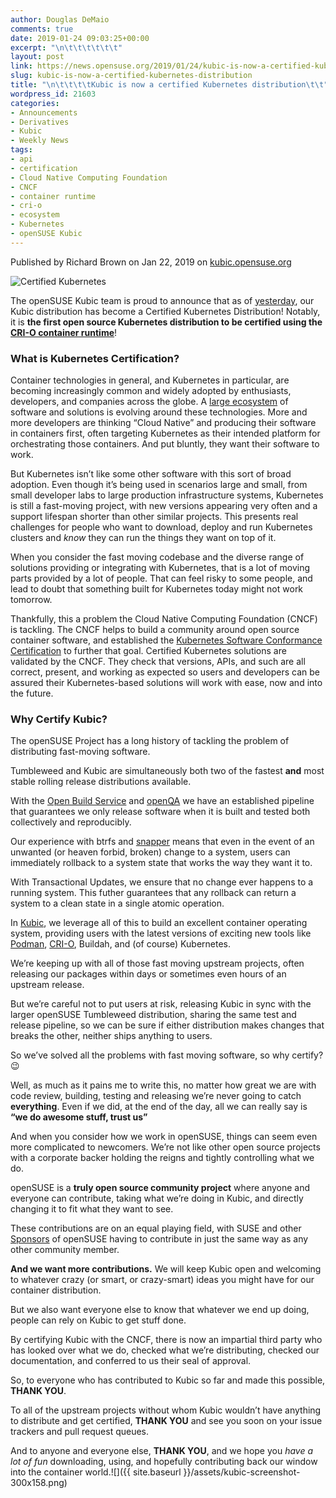 ```yaml
---
author: Douglas DeMaio
comments: true
date: 2019-01-24 09:03:25+00:00
excerpt: "\n\t\t\t\t\t\t"
layout: post
link: https://news.opensuse.org/2019/01/24/kubic-is-now-a-certified-kubernetes-distribution/
slug: kubic-is-now-a-certified-kubernetes-distribution
title: "\n\t\t\t\tKubic is now a certified Kubernetes distribution\t\t"
wordpress_id: 21603
categories:
- Announcements
- Derivatives
- Kubic
- Weekly News
tags:
- api
- certification
- Cloud Native Computing Foundation
- CNCF
- container runtime
- cri-o
- ecosystem
- Kubernetes
- openSUSE Kubic
---
```



Published by Richard Brown on Jan 22, 2019 on [kubic.opensuse.org](https://kubic.opensuse.org)







![Certified Kubernetes](https://kubic.opensuse.org/assets/images/certified-kubernetes-1.13-color.svg)

The openSUSE Kubic team is proud to announce that as of [yesterday](https://github.com/cncf/k8s-conformance/pull/445), our Kubic distribution has become a Certified Kubernetes Distribution! Notably, it is **the first open source Kubernetes distribution to be certified using the [CRI-O container runtime](https://cri-o.io/)**!


### What is Kubernetes Certification?


Container technologies in general, and Kubernetes in particular, are becoming increasingly common and widely adopted by enthusiasts, developers, and companies across the globe. A [large ecosystem](https://landscape.cncf.io/format=landscape) of software and solutions is evolving around these technologies. More and more developers are thinking “Cloud Native” and producing their software in containers first, often targeting Kubernetes as their intended platform for orchestrating those containers. And put bluntly, they want their software to work.

But Kubernetes isn’t like some other software with this sort of broad adoption. Even though it’s being used in scenarios large and small, from small developer labs to large production infrastructure systems, Kubernetes is still a fast-moving project, with new versions appearing very often and a support lifespan shorter than other similar projects. This presents real challenges for people who want to download, deploy and run Kubernetes clusters and _know_ they can run the things they want on top of it.

When you consider the fast moving codebase and the diverse range of solutions providing or integrating with Kubernetes, that is a lot of moving parts provided by a lot of people. That can feel risky to some people, and lead to doubt that something built for Kubernetes today might not work tomorrow.

Thankfully, this a problem the Cloud Native Computing Foundation (CNCF) is tackling. The CNCF helps to build a community around open source container software, and established the [Kubernetes Software Conformance Certification](https://www.cncf.io/certification/software-conformance/) to further that goal. Certified Kubernetes solutions are validated by the CNCF. They check that versions, APIs, and such are all correct, present, and working as expected so users and developers can be assured their Kubernetes-based solutions will work with ease, now and into the future.









<!-- more -->


### Why Certify Kubic?


The openSUSE Project has a long history of tackling the problem of distributing fast-moving software.

Tumbleweed and Kubic are simultaneously both two of the fastest **and** most stable rolling release distributions available.

With the [Open Build Service](https://openbuildservice.org) and [openQA](http://open.qa) we have an established pipeline that guarantees we only release software when it is built and tested both collectively and reproducibly.

Our experience with btrfs and [snapper](http://snapper.io) means that even in the event of an unwanted (or heaven forbid, broken) change to a system, users can immediately rollback to a system state that works the way they want it to.

With Transactional Updates, we ensure that no change ever happens to a running system. This futher guarantees that any rollback can return a system to a clean state in a single atomic operation.

In [Kubic](https://kubic.opensuse.org), we leverage all of this to build an excellent container operating system, providing users with the latest versions of exciting new tools like [Podman](https://kubic.opensuse.org/blog/2018-03-25-podman/), [CRI-O](https://kubic.opensuse.org/blog/2018-09-17-crio-default/), Buildah, and (of course) Kubernetes.

We’re keeping up with all of those fast moving upstream projects, often releasing our packages within days or sometimes even hours of an upstream release.

But we’re careful not to put users at risk, releasing Kubic in sync with the larger openSUSE Tumbleweed distribution, sharing the same test and release pipeline, so we can be sure if either distribution makes changes that breaks the other, neither ships anything to users.

So we’ve solved all the problems with fast moving software, so why certify? 😉

Well, as much as it pains me to write this, no matter how great we are with code review, building, testing and releasing we’re never going to catch **everything**. Even if we did, at the end of the day, all we can really say is **“we do awesome stuff, trust us”**

And when you consider how we work in openSUSE, things can seem even more complicated to newcomers.
We’re not like other open source projects with a corporate backer holding the reigns and tightly controlling what we do.

openSUSE is a **truly open source community project** where anyone and everyone can contribute, taking what we’re doing in Kubic, and directly changing it to fit what they want to see.

These contributions are on an equal playing field, with SUSE and other [Sponsors](https://en.opensuse.org/Sponsors) of openSUSE having to contribute in just the same way as any other community member.

**And we want more contributions.** We will keep Kubic open and welcoming to whatever crazy (or smart, or crazy-smart) ideas you might have for our container distribution.

But we also want everyone else to know that whatever we end up doing, people can rely on Kubic to get stuff done.

By certifying Kubic with the CNCF, there is now an impartial third party who has looked over what we do, checked what we’re distributing, checked our documentation, and conferred to us their seal of approval.

So, to everyone who has contributed to Kubic so far and made this possible, **THANK YOU**.

To all of the upstream projects without whom Kubic wouldn’t have anything to distribute and get certified, **THANK YOU** and see you soon on your issue trackers and pull request queues.

And to anyone and everyone else, **THANK YOU**, and we hope you _have a lot of fun_ downloading, using, and hopefully contributing back our window into the container world.![]({{ site.baseurl }}/assets/kubic-screenshot-300x158.png)



		
